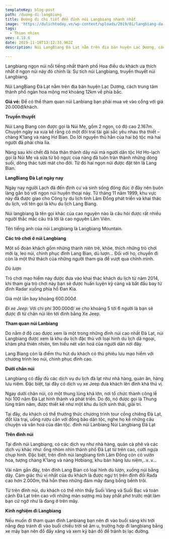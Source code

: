 ```yaml
---
templateKey: blog-post
path: /duong-di-langbiang
title: Đường đi chi tiết đến đỉnh núi Langbiang nhanh nhất
image: 'https://dulichtoday.vn/wp-content/uploads/2019/01/langbiang-da-lat-dinh.jpg' 
tags:
  - Thien nhien
uev: 4.18.6
date: 2019-11-18T13:12:33.962Z
description: Núi LangBiang Đà Lạt nằm trên địa bàn huyện Lạc Dương, cách trung tâm thành phố ngàn hoa mộng mơ khoảng 12km về phía bắc.

---
```


Langbiang ngọn núi nổi tiếng nhất thành phố Hoa điều du khách ưa thích nhất ở ngọn núi này đó chính là: Sự tích núi Langbiang, truyền thuyết núi Langbiang.

Núi LangBiang Đà Lạt nằm trên địa bàn huyện Lạc Dương, cách trung tâm thành phố ngàn hoa mộng mơ khoảng 12km về phía bắc.

**Giá vé:**
Để có thể tham quan núi Lanbiang bạn phải mua vé vào cổng với giá 20.000đ/khách.


**Truyền thuyết**

Núi Lang Biang còn được gọi là Núi Mẹ, gồm 2 ngọn, có độ cao 2.167m. Chuyện ngày xa xưa kể rằng có một đôi trai tài gái sắc yêu nhau tha thiết – chàng K’lang và nàng Hơ Bian. Do lời nguyền thù hằn của hai bộ tộc mà hai người đã phải chia lìa.

Nàng sau khi chết đã hóa thân thành dãy núi mà người dân tộc Hơ Ho-lạch gọi là Núi Mẹ và sữa từ bộ ngực của nàng đã tuôn tràn thành những dòng suối, dòng thác tươi mát cho đời. Từ đó hai ngọn núi được đặt tên là Lang Bian.


**LangBiang Đà Lạt ngày nay**

Ngày nay người Lạch đã đến định cư và sinh sống đông đúc ở đây nên buôn làng gắn bó với ngọn núi huyền thoại này. Từ tháng 11 năm 1999, khu vực này đã được giao cho Công ty du lịch tỉnh Lâm Ðồng phát triển và khai thác du lịch, với tên gọi là khu du lịch Lang Biang.

Núi langbiang là tên gọi khác của cao nguyên nào là câu hỏi được rất nhiều người thắc mắc câu trả lời là cao nguyên Lâm Viên.

Tên tiếng anh của núi Langbiang là Langbiang Mountain.


**Các trò chơi ở núi Langbiang**

Một số đoàn khách gồm những thanh niên trẻ, khỏe, thích những trò chơi mới lạ, leo núi, chinh phục đỉnh Lang Bian, dù lượn… Ðối với họ, chuyến đi còn là một thử thách của những người tham gia để vượt qua chính mình.

*Dù lượn*

Trò chơi mạo hiểm này được đưa vào khai thác khách du lịch từ năm 2014, khi tham gia trò chơi này bạn sẽ được huấn luyện kỹ càng và bắt đầu bay từ đỉnh Radar xuống phía hồ Đan Kia.

Giá một lần bay khoảng 600.000đ.

*Đi xe Jeep:*
Với chi phí 300.000đ/ xe cho khoảng 5 tới 6 người là bạn sẽ được đi từ chân núi lên tới đỉnh bằng Xe Jeep.


**Tham quan núi Lanbiang**

Do nằm ở độ cao được xem là một trong những đỉnh núi cao nhất Đà Lạt, núi Langbiang được xem là khu du lịch đặc thù với loại hình du lịch dã ngoại, khám phá thiên nhiên, tìm hiểu nét văn hoá của người dân nơi đây.

Lang Biang còn là điểm thu hút du khách có thú phiêu lưu mạo hiểm với chương trình leo núi, chinh phục đỉnh cao.


**Dưới chân núi**

Langbiang có đầy đủ các dịch vụ du lịch đà lạt như nhà hàng, quán ăn, hàng lưu niệm. Đặc biệt, tại đây có dịch vụ xe Jeep đưa khách lên đỉnh khá thú vị.

Ngay dưới chân núi, có một thung lũng khá lớn, nơi tổ chức thành công lễ hội 100 năm Đà Lạt hình thành và phát triển. Do đó, nó được gọi là Thung lũng trăm năm, được thiết kế như một khu du lịch sinh thái, giải trí.

Tại đây, du khách có thể thưởng thức chương trình tour cồng chiêng Đà Lạt, đốt lửa trại, uống rượu cần với đồng bào dân tộc, nghe họ kể những câu chuyện và văn hoá của dân tộc. đỉnh núi Lanbiang
Núi Langbiang Đà Lạt

**Trên đỉnh núi**

Tại đỉnh núi Langbiang, có các dịch vụ như nhà hàng, quán cà phê và các dịch vụ khác như: ống nhòm nhìn thành phố Đà Lạt từ trên cao, cưỡi ngựa chụp hình. Đặc biệt, trên đỉnh núi langbiang tỉnh Lâm Đồng còn có vườn hoa, tượng chàng K’lang và nàng Hơbiang, khu bán hàng lưu niệm,..v..v…

Vài năm gần đây, trên đỉnh Lang Bian có loại hình dù lượn, xuống núi bằng dây. Cảm giác thú vị nhất của du khách là được ngự trị trên đỉnh đồi Rađa cao hơn 2.000m, thả hồn theo những đám mây đang bồng bềnh trôi.

Từ trên đỉnh núi, du khách có thể nhìn thấy Suối Vàng và Suối Bạc và toàn cảnh Đà Lạt trên cao với những màn sương mù bay phất phơ trước mặt làm bạn cứ ngỡ như là đang ở trên mây.

**Kinh nghiệm đi Langbiang**

Nếu muốn đi tham quan đỉnh Lanbiang bạn nên đi vào buổi sáng khi trời nắng đẹp tránh đi vào buổi chiều trời sẽ âm u, trường hợp đi langbiang bằng xe máy bạn nên đổ đầy xăng và xem kỹ bản đồ để tránh bị lạc đường.
